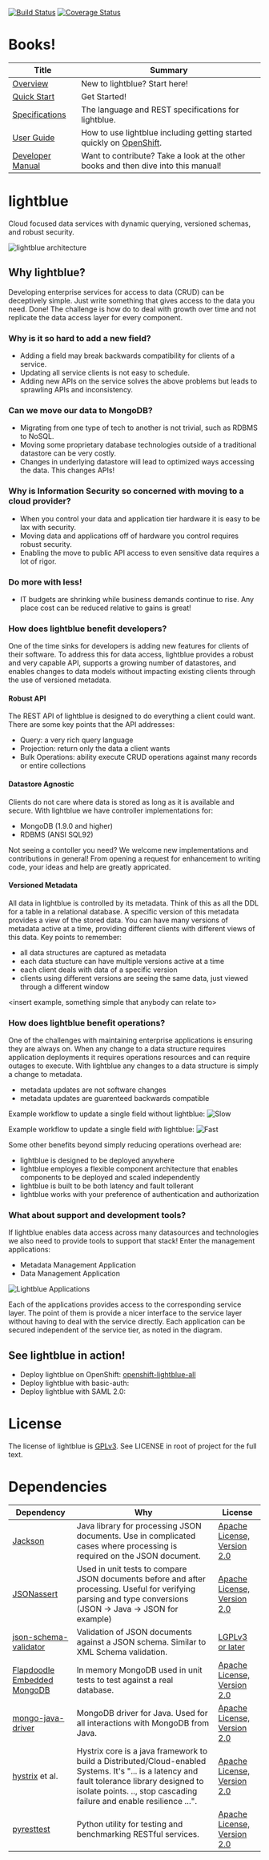 [![Build Status](https://travis-ci.org/lightblue-platform/lightblue.svg?branch=master)](https://travis-ci.org/lightblue-platform/lightblue) [![Coverage Status](https://coveralls.io/repos/lightblue-platform/lightblue/badge.png?branch=master)](https://coveralls.io/r/lightblue-platform/lightblue?branch=master)

# Books!

| Title | Summary |
| ---- | ----------- |
| [Overview](http://lightblue.io/) | New to lightblue?  Start here! |
| [Quick Start](http://docs.lightblue.io/cookbook/quickstart.html) | Get Started! |
| [Specifications](http://jewzaam.gitbooks.io/lightblue-specifications/content/) | The language and REST specifications for lightblue. |
| [User Guide](http://docs.lightblue.io/) | How to use lightblue including getting started quickly on [OpenShift](http://openshift.com). |
| [Developer Manual](http://dev.docs.lightblue.io/) | Want to contribute?  Take a look at the other books and then dive into this manual! |


# lightblue

Cloud focused data services with dynamic querying, versioned schemas, and robust security.

![lightblue architecture](https://raw.githubusercontent.com/lightblue-platform/lightblue/master/docs/lightblue-puzzle.png "High Level Architecture")

## Why lightblue?

Developing enterprise services for access to data (CRUD) can be deceptively simple.  Just write something that gives access to the data you need.  Done!  The challenge is how do to deal with growth over time and not replicate the data access layer for every component.

### Why is it so hard to add a new field?
* Adding a field may break backwards compatibility for clients of a service.
* Updating all service clients is not easy to schedule.
* Adding new APIs on the service solves the above problems but leads to sprawling APIs and inconsistency.

### Can we move our data to MongoDB?
* Migrating from one type of tech to another is not trivial, such as RDBMS to NoSQL.
* Moving some proprietary database technologies outside of a traditional datastore can be very costly.
* Changes in underlying datastore will lead to optimized ways accessing the data.  This changes APIs!

### Why is Information Security so concerned with moving to a cloud provider?
* When you control your data and application tier hardware it is easy to be lax with security.
* Moving data and applications off of hardware you control requires robust security.
* Enabling the move to public API access to even sensitive data requires a lot of rigor.

### Do more with less!
* IT budgets are shrinking while business demands continue to rise.  Any place cost can be reduced relative to gains is great!

### How does lightblue benefit developers?
One of the time sinks for developers is adding new features for clients of their software.  To address this for data access, lightblue provides a robust and very capable API, supports a growing number of datastores, and enables changes to data models without impacting existing clients through the use of versioned metadata.

#### Robust API
The REST API of lightblue is designed to do everything a client could want.  There are some key points that the API addresses:
* Query: a very rich query language
* Projection: return only the data a client wants
* Bulk Operations: ability execute CRUD operations against many records or entire collections

#### Datastore Agnostic
Clients do not care where data is stored as long as it is available and secure.  With lightblue we have controller implementations for:
* MongoDB (1.9.0 and higher)
* RDBMS (ANSI SQL92)

Not seeing a contoller you need?  We welcome new implementations and contributions in general!  From opening a request for enhancement to writing code, your ideas and help are greatly appricated.

#### Versioned Metadata
All data in lightblue is controlled by its metadata.  Think of this as all the DDL for a table in a relational database.
A specific version of this metadata provides a view of the stored data.  You can have many versions of metadata active at a time, providing different clients with different views of this data.  Key points to remember:
* all data structures are captured as metadata
* each data stucture can have multiple versions active at a time
* each client deals with data of a specific version
* clients using different versions are seeing the same data, just viewed through a different window

<insert example, something simple that anybody can relate to>

### How does lightblue benefit operations?
One of the challenges with maintaining enterprise applications is ensuring they are always on.  When any change to a data structure requires application deployments it requires operations resources and can require outages to execute.  With lightblue any changes to a data structure is simply a change to metadata.
* metadata updates are not software changes
* metadata updates are guarenteed backwards compatible

Example workflow to update a single field without lightblue:
![Slow](https://raw.github.com/lightblue-platform/lightblue/master/docs/slow.png)

Example workflow to update a single field *with* lightblue:
![Fast](https://raw.github.com/lightblue-platform/lightblue/master/docs/fast.png)

Some other benefits beyond simply reducing operations overhead are:
* lightblue is designed to be deployed anywhere
* lightblue employes a flexible component architecture that enables components to be deployed and scaled independently
* lightblue is built to be both latency and fault tollerant
* lightblue works with your preference of authentication and authorization

### What about support and development tools?
If lightblue enables data access across many datasources and technologies we also need to provide tools to support that stack!  Enter the management applications:
* Metadata Management Application
* Data Management Application

![Lightblue Applications](https://raw.githubusercontent.com/lightblue-platform/lightblue/master/docs/overview.png)

Each of the applications provides access to the corresponding service layer.  The point of them is provide a nicer interface to the service layer without having to deal with the service directly.  Each application can be secured independent of the service tier, as noted in the diagram.

## See lightblue in action!
* Deploy lightblue on OpenShift: [openshift-lightblue-all](https://github.com/lightblue-platform/openshift-lightblue-all)
* Deploy lightblue with basic-auth:
* Deploy lightblue with SAML 2.0:

# License

The license of lightblue is [GPLv3](https://www.gnu.org/licenses/gpl.html).  See LICENSE in root of project for the full text.

# Dependencies

| Dependency | Why | License
| ---------- | --- | -------
| [Jackson](http://wiki.fasterxml.com/JacksonHome) | Java library for processing JSON documents.  Use in complicated cases where processing is required on the JSON document. |[Apache License, Version 2.0](http://www.apache.org/licenses/LICENSE-2.0)
| [JSONassert](https://github.com/skyscreamer/JSONassert) | Used in unit tests to compare JSON documents before and after processing.  Useful for verifying parsing and type conversions (JSON -> Java -> JSON for example) | [Apache License, Version 2.0](http://www.apache.org/licenses/LICENSE-2.0)
| [json-schema-validator](https://github.com/fge/json-schema-validator) | Validation of JSON documents against a JSON schema.  Similar to XML Schema validation. | [LGPLv3 or later](https://www.gnu.org/licenses/lgpl.html)
| [Flapdoodle Embedded MongoDB](https://github.com/flapdoodle-oss/de.flapdoodle.embed.mongo) | In memory MongoDB used in unit tests to test against a real database. | [Apache License, Version 2.0](http://www.apache.org/licenses/LICENSE-2.0)
| [mongo-java-driver](https://github.com/mongodb/mongo-java-driver) | MongoDB driver for Java.  Used for all interactions with MongoDB from Java. | [Apache License, Version 2.0](http://www.apache.org/licenses/LICENSE-2.0)
| [hystrix](https://github.com/Netflix/Hystrix) et al.| Hystrix core is a java framework to build a Distributed/Cloud-enabled Systems. It's "... is a latency and fault tolerance library designed to isolate points. .., stop cascading failure and enable resilience ...". | [Apache License, Version 2.0](http://www.apache.org/licenses/LICENSE-2.0)
| [pyresttest](https://github.com/svanoort/pyresttest)| Python utility for testing and benchmarking RESTful services. | [Apache License, Version 2.0](http://www.apache.org/licenses/LICENSE-2.0)
